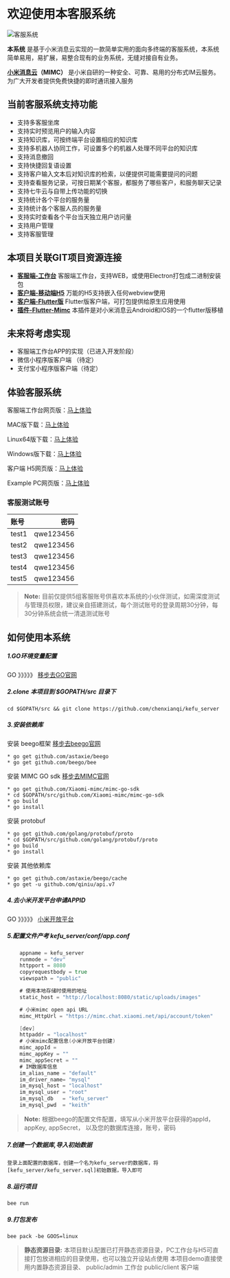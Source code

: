 # 欢迎使用本客服系统

![客服系统](http://qiniu.cmp520.com/kefuxitonh.jpg)

**本系统** 是基于小米消息云实现的一款简单实用的面向多终端的客服系统，本系统简单易用，易扩展，易整合现有的业务系统，无缝对接自有业务。

**[小米消息云][7]（MIMC）** 是小米自研的一种安全、可靠、易用的分布式IM云服务。为广大开发者提供免费快捷的即时通讯接入服务

## 当前客服系统支持功能
- 支持多客服坐席
- 支持实时预览用户的输入内容
- 支持知识库，可按终端平台设置相应的知识库
- 支持多机器人协同工作，可设置多个的机器人处理不同平台的知识库
- 支持消息撤回
- 支持快捷回复语设置
- 支持客户输入文本后对知识库的检索，以便提供可能需要提问的问题
- 支持查看服务记录，可按日期某个客服，都服务了哪些客户，和服务聊天记录
- 支持七牛云与自带上传功能的切换
- 支持统计各个平台的服务量
- 支持统计各个客服人员的服务量
- 支持实时查看各个平台当天独立用户访问量
- 支持用户管理
- 支持客服管理

## 本项目关联GIT项目资源连接
- **[客服端-工作台][10]**         客服端工作台，支持WEB，或使用Electron打包成二进制安装包
- **[客户端-移动端H5][11]**       万能的H5支持嵌入任何webview使用
- **[客户端-Flutter版][12]**     Flutter版客户端，可打包提供给原生应用使用
- **[插件-Flutter-Mimc][13]**   本插件是对小米消息云Android和IOS的一个flutter版移植

## 未来将考虑实现
- 客服端工作台APP的实现（已进入开发阶段）
- 微信小程序版客户端 （待定）
- 支付宝小程序版客户端（待定）

## 体验客服系统
客服端工作台网页版：[马上体验][1]

MAC版下载：[马上体验][3]

Linux64版下载：[马上体验][14]

Windows版下载：[马上体验][4]

客户端 H5网页版：[马上体验][2]

Example PC网页版：[马上体验][5]

### 客服测试账号
| 账号      |    密码 |
| :-------- | --------: |
| test1  | qwe123456 |
| test2  | qwe123456 |
| test3  | qwe123456 |
| test4  | qwe123456 |
| test5  | qwe123456 |

> **Note:** 目前仅提供5组客服账号供喜欢本系统的小伙伴测试，如需深度测试与管理员权限，建议亲自搭建测试，每个测试账号的登录周期30分钟，每30分钟系统会统一清退测试账号



## 如何使用本系统
##### 1.GO环境变量配置
GO 》》》》》 [移步去GO官网][8]
##### 2.clone 本项目到 $GOPATH/src 目录下
    cd $GOPATH/src && git clone https://github.com/chenxianqi/kefu_server
##### 3.安装依赖库
安装 beego框架 [移步去beego官网][9]

    * go get github.com/astaxie/beego
    * go get github.com/beego/bee

安装 MIMC GO sdk [移步去MIMC官网][7]

    * go get github.com/Xiaomi-mimc/mimc-go-sdk
    * cd $GOPATH/src/github.com/Xiaomi-mimc/mimc-go-sdk
    * go build
    * go install 

安装 protobuf

    * go get github.com/golang/protobuf/proto
    * cd $GOPATH/src/github.com/golang/protobuf/proto
    * go build
    * go install

安装 其他依赖库

    * go get github.com/astaxie/beego/cache
    * go get -u github.com/qiniu/api.v7

##### 4.去小米开发平台申请APPID 
GO 》》》》》 [小米开放平台][6]

##### 5.配置文件产考 kefu_server/conf/app.conf
``` go
    appname = kefu_server
    runmode = "dev"
    httpport = 8080
    copyrequestbody = true
    viewspath = "public"

    # 使用本地存储时使用的地址
    static_host = "http://localhost:8080/static/uploads/images"

    # 小米mimc open api URL
    mimc_HttpUrl = "https://mimc.chat.xiaomi.net/api/account/token"

    [dev]
    httpaddr = "localhost"
    # 小米mimc配置信息(小米开放平台创建)
    mimc_appId = 
    mimc_appKey = ""
    mimc_appSecret = ""
    # IM数据库信息
    im_alias_name = "default"
    im_driver_name= "mysql"
    im_mysql_host = "localhost"
    im_mysql_user = "root"
    im_mysql_db   = "kefu_server"
    im_mysql_pwd  = "keith"

```
> **Note:** 根据beego的配置文件配置，填写从小米开放平台获得的appId，appKey, appSecret， 以及您的数据库连接，账号，密码


##### 7.创建一个数据库,导入初始数据
    登录上面配置的数据库，创建一个名为kefu_server的数据库，将[kefu_server/kefu_server.sql]初始数据，导入即可

##### 8.运行项目
    bee run


##### 9.打包发布
    bee pack -be GOOS=linux

> **静态资源目录:** 
    本项目默认配置已打开静态资源目录，PC工作台与H5可直接打包放进相应的目录使用，也可以独立开设站点使用
    本项目demo直接使用内置静态资源目录、
    public/admin  工作台
    public/client 客户端


  [1]: http://kf.aissz.com:666/admin/ 
  [2]: http://kf.aissz.com:666
  [3]: http://kf.aissz.com:666/static/app/mac-0.0.1.dmg
  [4]: http://kf.aissz.com:666/static/app/win-0.0.1.exe
  [5]: http://kf.aissz.com:666/example/
  [6]: https://dev.mi.com/console/appservice/mimc.html
  [7]: https://admin.mimc.chat.xiaomi.net/docs/
  [8]: https://golang.org/
  [9]: https://beego.me/
  [10]: https://github.com/chenxianqi/kefu_admin
  [11]: https://github.com/chenxianqi/kefu_client
  [12]: https://github.com/chenxianqi/kefu_flutter
  [13]: https://github.com/chenxianqi/flutter_mimc
  [14]: http://kf.aissz.com:666/static/app/linux-0.0.1.AppImage


